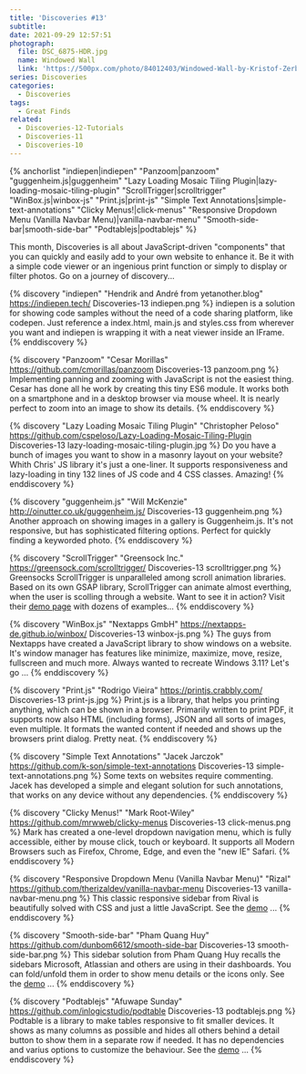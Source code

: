 ```yaml
---
title: 'Discoveries #13'
subtitle:
date: 2021-09-29 12:57:51
photograph:
  file: DSC_6875-HDR.jpg
  name: Windowed Wall
  link: 'https://500px.com/photo/84012403/Windowed-Wall-by-Kristof-Zerbe/'
series: Discoveries
categories:
  - Discoveries
tags:
  - Great Finds
related:
  - Discoveries-12-Tutorials
  - Discoveries-11
  - Discoveries-10
---
```


{% anchorlist 
  "indiepen|indiepen"
  "Panzoom|panzoom"
  "guggenheim.js|guggenheim"
  "Lazy Loading Mosaic Tiling Plugin|lazy-loading-mosaic-tiling-plugin"
  "ScrollTrigger|scrolltrigger"
  "WinBox.js|winbox-js"
  "Print.js|print-js"
  "Simple Text Annotations|simple-text-annotations"
  "Clicky Menus!|click-menus"
  "Responsive Dropdown Menu (Vanilla Navbar Menu)|vanilla-navbar-menu"
  "Smooth-side-bar|smooth-side-bar"
  "Podtablejs|podtablejs"
%}

This month, Discoveries is all about JavaScript-driven "components" that you can quickly and easily add to your own website to enhance it. Be it with a simple code viewer or an ingenious print function or simply to display or filter photos. Go on a journey of discovery...

<!-- more -->

{% discovery "indiepen" "Hendrik and André from yetanother.blog" https://indiepen.tech/ Discoveries-13 indiepen.png %}
indiepen is a solution for showing code samples without the need of a code sharing platform, like codepen. Just reference a index.html, main.js and styles.css from wherever you want and indiepen is wrapping it with a neat viewer inside an IFrame.
{% enddiscovery %}

{% discovery "Panzoom" "Cesar Morillas" https://github.com/cmorillas/panzoom Discoveries-13 panzoom.png %}
Implementing panning and zooming with JavaScript is not the easiest thing. Cesar has done all he work by creating this tiny ES6 module. It works both on a smartphone and in a desktop browser via mouse wheel. It is nearly perfect to zoom into an image to show its details.
{% enddiscovery %}

{% discovery "Lazy Loading Mosaic Tiling Plugin" "Christopher Peloso" https://github.com/cspeloso/Lazy-Loading-Mosaic-Tiling-Plugin Discoveries-13 lazy-loading-mosaic-tiling-plugin.jpg %}
Do you have a bunch of images you want to show in a masonry layout on your website? Whith Chris' JS library it's just a one-liner. It supports responsiveness and lazy-loading in tiny 132 lines of JS code and 4 CSS classes. Amazing!
{% enddiscovery %}

{% discovery "guggenheim.js" "Will McKenzie" http://oinutter.co.uk/guggenheim.js/ Discoveries-13 guggenheim.png %}
Another approach on showing images in a gallery is Guggenheim.js. It's not responsive, but has sophisticated filtering options. Perfect for quickly finding a keyworded photo.
{% enddiscovery %}

{% discovery "ScrollTrigger" "Greensock Inc." https://greensock.com/scrolltrigger/ Discoveries-13 scrolltrigger.png %}
Greensocks ScrollTrigger is unparalleled among scroll animation libraries. Based on its own GSAP library, ScrollTrigger can animate almost everthing, when the user is scolling through a website. Want to see it in action? Visit their [demo page](https://greensock.com/st-demos/) with dozens of examples...
{% enddiscovery %}

{% discovery "WinBox.js" "Nextapps GmbH" https://nextapps-de.github.io/winbox/ Discoveries-13 winbox-js.png %}
The guys from Nextapps have created a JavaScript library to show windows on a website. It's window manager has features like minimize, maximize, move, resize, fullscreen and much more. Always wanted to recreate Windows 3.11? Let's go ... 
{% enddiscovery %}

{% discovery "Print.js" "Rodrigo Vieira" https://printjs.crabbly.com/ Discoveries-13 print-js.jpg %}
Print.js is a library, that helps you printing anything, which can be shown in a browser. Primarily written to print PDF, it supports now also HTML (including forms), JSON and all sorts of images, even multiple. It formats the wanted content if needed and shows up the browsers print dialog. Pretty neat.
{% enddiscovery %}

{% discovery "Simple Text Annotations" "Jacek Jarczok" https://github.com/k-son/simple-text-annotations Discoveries-13 simple-text-annotations.png %}
Some texts on websites require commenting. Jacek has developed a simple and elegant solution for such annotations, that works on any device without any dependencies.
{% enddiscovery %}

{% discovery "Clicky Menus!" "Mark Root-Wiley" https://github.com/mrwweb/clicky-menus Discoveries-13 click-menus.png %}
Mark has created a one-level dropdown navigation menu, which is fully accessible, either by mouse click, touch or keyboard. It supports all Modern Browsers such as Firefox, Chrome, Edge, and even the "new IE" Safari.
{% enddiscovery %}

{% discovery "Responsive Dropdown Menu (Vanilla Navbar Menu)" "Rizal" https://github.com/therizaldev/vanilla-navbar-menu Discoveries-13 vanilla-navbar-menu.png %}
This classic responsive sidebar from Rival is beautifully solved with CSS and just a little JavaScript.  See the [demo](vanilla-navbar-menu-sample/index.html) ...
{% enddiscovery %}

{% discovery "Smooth-side-bar" "Pham Quang Huy" https://github.com/dunbom6612/smooth-side-bar Discoveries-13 smooth-side-bar.png %}
This sidebar solution from Pham Quang Huy recalls the sidebars Microsoft, Atlassian and others are using in their dashboards. You can fold/unfold them in order to show menu details or the icons only. See the [demo](smooth-side-bar-sample/index.html) ...
{% enddiscovery %}

{% discovery "Podtablejs" "Afuwape Sunday" https://github.com/inlogicstudio/podtable Discoveries-13 podtablejs.png %}
Podtable is a library to make tables responsive to fit smaller devices. It shows as many columns as possible and hides all others behind a detail button to show them in a separate row if needed. It has no dependencies and varius options to customize the behaviour. See the [demo](https://codepen.io/inlogicstudio/pen/BaZyyGZ) ...
{% enddiscovery %}